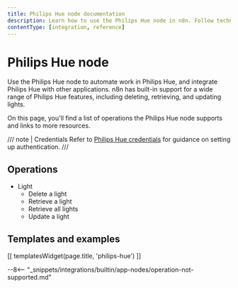 ```yaml
---
title: Philips Hue node documentation
description: Learn how to use the Philips Hue node in n8n. Follow technical documentation to integrate Philips Hue node into your workflows.
contentType: [integration, reference]
---
```


# Philips Hue node

Use the Philips Hue node to automate work in Philips Hue, and integrate Philips Hue with other applications. n8n has built-in support for a wide range of Philips Hue features, including deleting, retrieving, and updating lights. 

On this page, you'll find a list of operations the Philips Hue node supports and links to more resources.

/// note | Credentials
Refer to [Philips Hue credentials](/integrations/builtin/credentials/philipshue.md) for guidance on setting up authentication. 
///

## Operations

* Light
    * Delete a light
    * Retrieve a light
    * Retrieve all lights
    * Update a light

## Templates and examples

<!-- see https://www.notion.so/n8n/Pull-in-templates-for-the-integrations-pages-37c716837b804d30a33b47475f6e3780 -->
[[ templatesWidget(page.title, 'philips-hue') ]]

--8<-- "_snippets/integrations/builtin/app-nodes/operation-not-supported.md"

